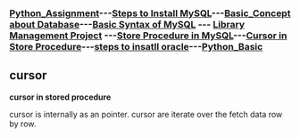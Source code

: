 ### [Python_Assignment](https://sudarshan-gurav.github.io/Assignment)---[Steps to Install MySQL](https://sudarshan-gurav.github.io/Install_step)---[Basic_Concept about Database](https://sudarshan-gurav.github.io/Basic_concept)---[Basic Syntax of MySQL](https://sudarshan-gurav.github.io/Basic_Syntax) --- [Library Management Project](https://sudarshan-gurav.github.io/Create_Insert) ---[Store Procedure in MySQL](https://sudarshan-gurav.github.io/store_procedure)---[Cursor in Store Procedure](https://sudarshan-gurav.github.io/cursor)---[steps to insatll oracle](https://sudarshan-gurav.github.io/step_install_oracle)---[Python_Basic](https://sudarshan-gurav.github.io/python)



## cursor 

**cursor in stored procedure**

cursor is internally as an pointer.
cursor are iterate over the fetch data row by row.
